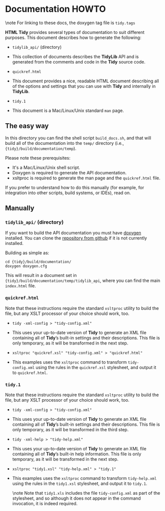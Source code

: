 # Documentation HOWTO

\note For linking to these docs, the doxygen tag file is  `tidy.tags`

**HTML Tidy** provides several types of documentation to suit different purposes. This
document describes how to generate the following:

- `tidylib_api/` (directory)

 - This collection of documents describes the **TidyLib** API and is generated from the
   comments and code in the **Tidy** source code.
   
- `quickref.html`

 - This document provides a nice, readable HTML document describing all of the options and
   settings that you can use with **Tidy** and internally in **TidyLib**.
   
- `tidy.1`

 - This document is a Mac/Linux/Unix standard `man` page.
 
 
## The easy way

In this directory you can find the shell script `build_docs.sh`, and that will build all
of the documentation into the `temp/` directory (i.e., `{tidy}/build/documentation/temp`).

Please note these prerequisites:

- It's a Mac/Linux/Unix shell script.
- Doxygen is required to generate the API documentation.
- xsltproc is required to generate the man page and the `quickref.html` file.

If you prefer to understand how to do this manually (for example, for integration into
other scripts, build systems, or IDEs), read on.


## Manually

 
### `tidylib_api/` (directory)

If you want to build the API documentation you must have [doxygen][1] installed.
You can clone the [repository from github][2] if it is not currently installed.

Building as simple as:

~~~
cd {tidy}/build/documentation/
doxygen doxygen.cfg
~~~

This will result in a document set in `{tidy}/build/documentation/temp/tidylib_api`,
where you can find the main `index.html` file.


### `quickref.html`

Note that these instructions require the standard `xsltproc` utility to build the file,
but any XSLT processor of your choice should work, too.

- `tidy -xml-config > "tidy-config.xml"`

 - This uses your up-to-date version of **Tidy** to generate an XML file containing all
   of **Tidy**’s built-in settings and their descriptions. This file is only temporary,
   as it will be transformed in the next step.

- `xsltproc "quickref.xsl" "tidy-config.xml" > "quickref.html"`

 - This examples uses the `xsltproc` command to transform `tidy-config.xml` using the
   rules in the `quickref.xsl` stylesheet, and output it to `quickref.html`.
   


### `tidy.1`

Note that these instructions require the standard `xsltproc` utility to build the file,
but any XSLT processor of your choice should work, too.

- `tidy -xml-config > "tidy-config.xml"`

 - This uses your up-to-date version of **Tidy** to generate an XML file containing all
   of **Tidy**’s built-in settings and their descriptions. This file is only temporary,
   as it will be transformed in the third step.

- `tidy -xml-help > "tidy-help.xml"`

 - This uses your up-to-date version of **Tidy** to generate an XML file containing all
   of **Tidy**’s built-in help information. This file is only temporary,
   as it will be transformed in the next step.

- `xsltproc "tidy1.xsl" "tidy-help.xml" > "tidy.1"`

 - This examples uses the `xsltproc` command to transform `tidy-help.xml` using the
   rules in the `tidy1.xsl` stylesheet, and output it to `tidy.1`.
   
   \note Note that `tidy1.xls` includes the file `tidy-config.xml` as part of the stylesheet,
   and so although it does not appear in the command invocation, it is indeed required.



 [1]: http://www.stack.nl/~dimitri/doxygen/
 [2]: https://github.com/doxygen/doxygen
